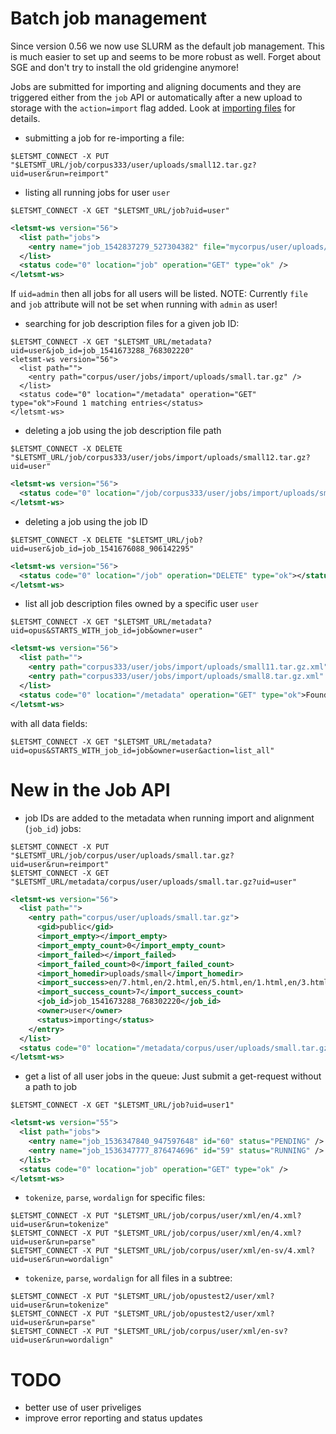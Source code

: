 
# Batch job management

Since version 0.56 we now use SLURM as the default job management. This is much easier to set up and seems to be more robust as well. Forget about SGE and don't try to install the old gridengine anymore!


Jobs are submitted for importing and aligning documents and they are triggered either from the `job` API or automatically after a new upload to storage with the `action=import` flag added. Look at [importing files](ImportingFiles.md) for details.


* submitting a job for re-importing a file:

```
$LETSMT_CONNECT -X PUT "$LETSMT_URL/job/corpus333/user/uploads/small12.tar.gz?uid=user&run=reimport"
```


* listing all running jobs for user `user`

```
$LETSMT_CONNECT -X GET "$LETSMT_URL/job?uid=user"
```
```xml
<letsmt-ws version="56">
  <list path="jobs">
    <entry name="job_1542837279_527304382" file="mycorpus/user/uploads/sv.tar.gz" id="761" job="mycorpus/user/jobs/import/uploads/sv.tar.gz.xml" status="RUNNING" />
  </list>
  <status code="0" location="job" operation="GET" type="ok" />
</letsmt-ws>
```

If `uid=admin` then all jobs for all users will be listed. NOTE: Currently `file` and `job` attribute will not be set when running with `admin` as user!


* searching for job description files for a given job ID:

```
$LETSMT_CONNECT -X GET "$LETSMT_URL/metadata?uid=user&job_id=job_1541673288_768302220"
<letsmt-ws version="56">
  <list path="">
    <entry path="corpus/user/jobs/import/uploads/small.tar.gz" />
  </list>
  <status code="0" location="/metadata" operation="GET" type="ok">Found 1 matching entries</status>
</letsmt-ws>
```



* deleting a job using the job description file path

```
$LETSMT_CONNECT -X DELETE "$LETSMT_URL/job/corpus333/user/jobs/import/uploads/small12.tar.gz?uid=user"
```
```xml
<letsmt-ws version="56">
  <status code="0" location="/job/corpus333/user/jobs/import/uploads/small12.tar.gz" operation="DELETE" type="ok"></status>
</letsmt-ws>
```


* deleting a job using the job ID

```
$LETSMT_CONNECT -X DELETE "$LETSMT_URL/job?uid=user&job_id=job_1541676088_906142295"
```
```xml
<letsmt-ws version="56">
  <status code="0" location="/job" operation="DELETE" type="ok"></status>
</letsmt-ws>
```


* list all job description files owned by a specific user `user`

```
$LETSMT_CONNECT -X GET "$LETSMT_URL/metadata?uid=opus&STARTS_WITH_job_id=job&owner=user"
```
```xml
<letsmt-ws version="56">
  <list path="">
    <entry path="corpus333/user/jobs/import/uploads/small11.tar.gz.xml" />
    <entry path="corpus333/user/jobs/import/uploads/small8.tar.gz.xml" />
  </list>
  <status code="0" location="/metadata" operation="GET" type="ok">Found 2 matching entries</status>
</letsmt-ws>
```

with all data fields:

```
$LETSMT_CONNECT -X GET "$LETSMT_URL/metadata?uid=opus&STARTS_WITH_job_id=job&owner=user&action=list_all"
```


# New in the Job API

* job IDs are added to the metadata when running import and alignment (`job_id`) jobs:

```
$LETSMT_CONNECT -X PUT "$LETSMT_URL/job/corpus/user/uploads/small.tar.gz?uid=user&run=reimport"
$LETSMT_CONNECT -X GET "$LETSMT_URL/metadata/corpus/user/uploads/small.tar.gz?uid=user"
```
```xml
<letsmt-ws version="56">
  <list path="">
    <entry path="corpus/user/uploads/small.tar.gz">
      <gid>public</gid>
      <import_empty></import_empty>
      <import_empty_count>0</import_empty_count>
      <import_failed></import_failed>
      <import_failed_count>0</import_failed_count>
      <import_homedir>uploads/small</import_homedir>
      <import_success>en/7.html,en/2.html,en/5.html,en/1.html,en/3.html,en/4.html,en/9.html</import_success>
      <import_success_count>7</import_success_count>
      <job_id>job_1541673288_768302220</job_id>
      <owner>user</owner>
      <status>importing</status>
    </entry>
  </list>
  <status code="0" location="/metadata/corpus/user/uploads/small.tar.gz" operation="GET" type="ok">Found matching path ID. Listing all of its properties</status>
</letsmt-ws>
```


* get a list of all user jobs in the queue: Just submit a get-request without a path to job


```
$LETSMT_CONNECT -X GET "$LETSMT_URL/job?uid=user1"
```
```xml
<letsmt-ws version="55">
  <list path="jobs">
    <entry name="job_1536347840_947597648" id="60" status="PENDING" />
    <entry name="job_1536347777_876474696" id="59" status="RUNNING" />
  </list>
  <status code="0" location="job" operation="GET" type="ok" />
</letsmt-ws>
```



* `tokenize`, `parse`, `wordalign`  for specific files:

```
$LETSMT_CONNECT -X PUT "$LETSMT_URL/job/corpus/user/xml/en/4.xml?uid=user&run=tokenize"
$LETSMT_CONNECT -X PUT "$LETSMT_URL/job/corpus/user/xml/en/4.xml?uid=user&run=parse"
$LETSMT_CONNECT -X PUT "$LETSMT_URL/job/corpus/user/xml/en-sv/4.xml?uid=user&run=wordalign"
```

* `tokenize`, `parse`, `wordalign` for all files in a subtree:

```
$LETSMT_CONNECT -X PUT "$LETSMT_URL/job/opustest2/user/xml?uid=user&run=tokenize"
$LETSMT_CONNECT -X PUT "$LETSMT_URL/job/opustest2/user/xml?uid=user&run=parse"
$LETSMT_CONNECT -X PUT "$LETSMT_URL/job/corpus/user/xml/en-sv?uid=user&run=wordalign"
```



# TODO


* better use of user priveliges
* improve error reporting and status updates
